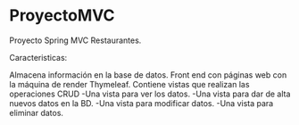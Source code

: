# ProyectoMVC
Proyecto Spring MVC Restaurantes.

Caracteristicas:

Almacena información en la base de datos. 
Front end con páginas web con la máquina de render Thymeleaf.
Contiene vistas que realizan las operaciones CRUD
-Una vista para ver los datos.
-Una vista para dar de alta nuevos datos en la BD.
-Una vista para modificar datos.
-Una vista para eliminar datos.
